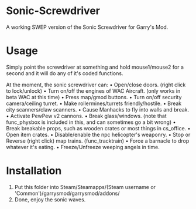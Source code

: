 Sonic-Screwdriver
===============
A working SWEP version of the Sonic Screwdriver for Garry's Mod.

Usage
===============

Simply point the screwdriver at something and hold mouse1/mouse2 for a second and it will do any of it's coded functions.

At the moment, the sonic screwdriver can:
• Open/close doors. (right click to lock/unlock)
• Turn on/off the engines of WAC Aircraft. (only works in beta WAC at this time)
• Press map/gmod buttons.
• Turn on/off security camera/ceiling turret.
• Make rollermines/turrets friendly/hostile.
• Break city scanners/claw scanners.
• Cause Manhacks to fly into walls and break.
• Activate PewPew v2 cannons.
• Break glass/windows. (note that func_physbox is included in this, and can sometimes go a bit wrong)
• Break breakable props, such as wooden crates or most things in cs_office.
• Open item crates.
• Disable/enable the npc helicopter's weaponry.
• Stop or Reverse (right click) map trains. (func_tracktrain)
• Force a barnacle to drop whatever it's eating.
• Freeze/Unfreeze weeping angels in time.

Installation
===============
1. Put this folder into Steam/Steamapps/(Steam username or 'Common')/garrysmod/garrysmod/addons/
2. Done, enjoy the sonic waves.